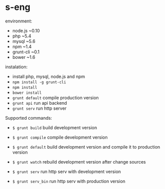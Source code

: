 # s-eng

environment:
- node.js ~0.10
- php ~5.4
- mysql ~5.6
- npm ~1.4
- grunt-cli ~0.1
- bower ~1.6 

instalation:
- install php, mysql, node.js and npm
- `npm install -g grunt-cli`
- `npm install`
- `bower install`
- `grunt default` compile production version
- `grunt api` run api backend
- `grunt serv` run http server

Supported commands:
- `$ grunt build` build development version

- `$ grunt compile` compile development version

- `$ grunt default` build development version and compile it to production version

- `$ grunt watch` rebuild development version after change sources

- `$ grunt serv` run http serv with development version

- `$ grunt serv_bin` run http serv with production version
